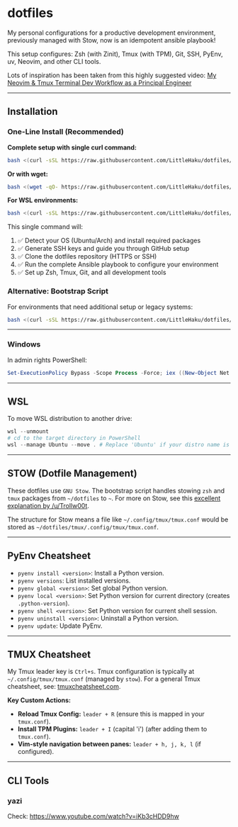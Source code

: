 # dotfiles

My personal configurations for a productive development environment, previously managed with Stow, now is an idempotent ansible playbook!

This setup configures: Zsh (with Zinit), Tmux (with TPM), Git, SSH, PyEnv, uv, Neovim, and other CLI tools.

Lots of inspiration has been taken from this highly suggested video: [My Neovim & Tmux Terminal Dev Workflow as a Principal Engineer](https://www.youtube.com/watch?v=yCgieVu13VQ)

---

## Installation

### One-Line Install (Recommended)

**Complete setup with single curl command:**
```bash
bash <(curl -sSL https://raw.githubusercontent.com/LittleHaku/dotfiles/main/bin/dotfiles)
```

**Or with wget:**
```bash
bash <(wget -qO- https://raw.githubusercontent.com/LittleHaku/dotfiles/main/bin/dotfiles)
```

**For WSL environments:**
```bash
bash <(curl -sSL https://raw.githubusercontent.com/LittleHaku/dotfiles/main/bin/dotfiles) --wsl
```

This single command will:
1. ✅ Detect your OS (Ubuntu/Arch) and install required packages
2. ✅ Generate SSH keys and guide you through GitHub setup
3. ✅ Clone the dotfiles repository (HTTPS or SSH)
4. ✅ Run the complete Ansible playbook to configure your environment
5. ✅ Set up Zsh, Tmux, Git, and all development tools

### Alternative: Bootstrap Script

For environments that need additional setup or legacy systems:

```bash
bash <(curl -sSL https://raw.githubusercontent.com/LittleHaku/dotfiles/main/bootstrap.sh)
```

---

### Windows
In admin rights PowerShell:
```powershell
Set-ExecutionPolicy Bypass -Scope Process -Force; iex ((New-Object Net.WebClient).DownloadString('https://raw.githubusercontent.com/LittleHaku/dotfiles/main/bootstrap.ps1'))
```

---
## WSL
To move WSL distribution to another drive:
```powershell
wsl --unmount
# cd to the target directory in PowerShell
wsl --manage Ubuntu --move . # Replace 'Ubuntu' if your distro name is different
```
---
## STOW (Dotfile Management)

These dotfiles use `GNU Stow`. The bootstrap script handles stowing `zsh` and `tmux` packages from `~/dotfiles` to `~`.
For more on Stow, see this [excellent explanation by /u/Trollw00t](https://www.reddit.com/r/archlinux/comments/bloeme/comment/emq8f5k/).

The structure for Stow means a file like `~/.config/tmux/tmux.conf` would be stored as `~/dotfiles/tmux/.config/tmux/tmux.conf`.

---
## PyEnv Cheatsheet

- `pyenv install <version>`: Install a Python version.
- `pyenv versions`: List installed versions.
- `pyenv global <version>`: Set global Python version.
- `pyenv local <version>`: Set Python version for current directory (creates `.python-version`).
- `pyenv shell <version>`: Set Python version for current shell session.
- `pyenv uninstall <version>`: Uninstall a Python version.
- `pyenv update`: Update PyEnv.

---
## TMUX Cheatsheet

My Tmux leader key is `Ctrl+s`. Tmux configuration is typically at `~/.config/tmux/tmux.conf` (managed by `stow`).
For a general Tmux cheatsheet, see: [tmuxcheatsheet.com](https://tmuxcheatsheet.com/).

**Key Custom Actions:**
- **Reload Tmux Config:** `leader + R` (ensure this is mapped in your `tmux.conf`).
- **Install TPM Plugins:** `leader + I` (capital 'i') (after adding them to `tmux.conf`).
- **Vim-style navigation between panes:** `leader + h, j, k, l` (if configured).

---
## CLI Tools

### yazi

Check: https://www.youtube.com/watch?v=iKb3cHDD9hw

